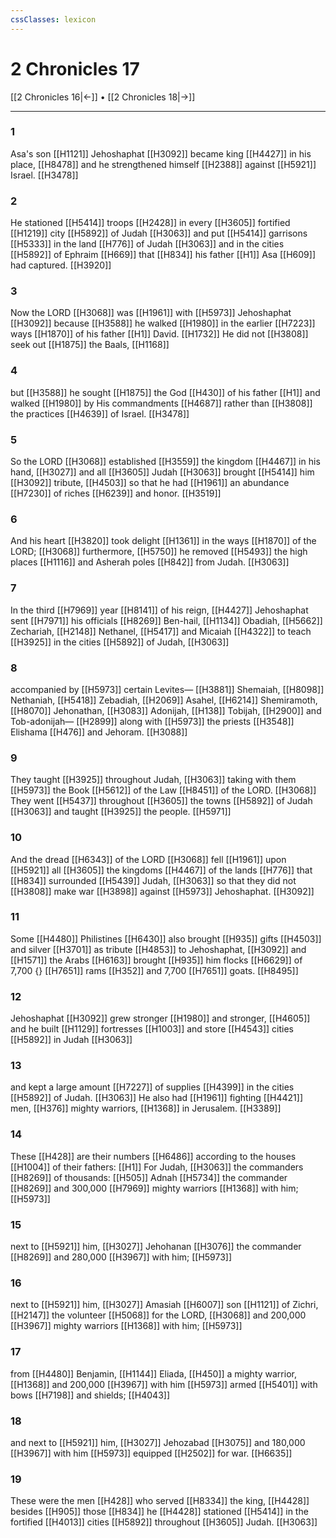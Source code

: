 ```yaml
---
cssClasses: lexicon
---
```


# 2 Chronicles 17

[[2 Chronicles 16|←]] • [[2 Chronicles 18|→]]

---

### 1
Asa's son [[H1121]] Jehoshaphat [[H3092]] became king [[H4427]] in his place, [[H8478]] and he strengthened himself [[H2388]] against [[H5921]] Israel. [[H3478]]

### 2
He stationed [[H5414]] troops [[H2428]] in every [[H3605]] fortified [[H1219]] city [[H5892]] of Judah [[H3063]] and put [[H5414]] garrisons [[H5333]] in the land [[H776]] of Judah [[H3063]] and in the cities [[H5892]] of Ephraim [[H669]] that [[H834]] his father [[H1]] Asa [[H609]] had captured. [[H3920]]

### 3
Now the LORD [[H3068]] was [[H1961]] with [[H5973]] Jehoshaphat [[H3092]] because [[H3588]] he walked [[H1980]] in the earlier [[H7223]] ways [[H1870]] of his father [[H1]] David. [[H1732]] He did not [[H3808]] seek out [[H1875]] the Baals, [[H1168]]

### 4
but [[H3588]] he sought [[H1875]] the God [[H430]] of his father [[H1]] and walked [[H1980]] by His commandments [[H4687]] rather than [[H3808]] the practices [[H4639]] of Israel. [[H3478]]

### 5
So the LORD [[H3068]] established [[H3559]] the kingdom [[H4467]] in his hand, [[H3027]] and all [[H3605]] Judah [[H3063]] brought [[H5414]] him [[H3092]] tribute, [[H4503]] so that he had [[H1961]] an abundance [[H7230]] of riches [[H6239]] and honor. [[H3519]]

### 6
And his heart [[H3820]] took delight [[H1361]] in the ways [[H1870]] of the LORD; [[H3068]] furthermore, [[H5750]] he removed [[H5493]] the high places [[H1116]] and Asherah poles [[H842]] from Judah. [[H3063]]

### 7
In the third [[H7969]] year [[H8141]] of his reign, [[H4427]] Jehoshaphat sent [[H7971]] his officials [[H8269]] Ben-hail, [[H1134]] Obadiah, [[H5662]] Zechariah, [[H2148]] Nethanel, [[H5417]] and Micaiah [[H4322]] to teach [[H3925]] in the cities [[H5892]] of Judah, [[H3063]]

### 8
accompanied by [[H5973]] certain Levites— [[H3881]] Shemaiah, [[H8098]] Nethaniah, [[H5418]] Zebadiah, [[H2069]] Asahel, [[H6214]] Shemiramoth, [[H8070]] Jehonathan, [[H3083]] Adonijah, [[H138]] Tobijah, [[H2900]] and Tob-adonijah— [[H2899]] along with [[H5973]] the priests [[H3548]] Elishama [[H476]] and Jehoram. [[H3088]]

### 9
They taught [[H3925]] throughout Judah, [[H3063]] taking with them [[H5973]] the Book [[H5612]] of the Law [[H8451]] of the LORD. [[H3068]] They went [[H5437]] throughout [[H3605]] the towns [[H5892]] of Judah [[H3063]] and taught [[H3925]] the people. [[H5971]]

### 10
And the dread [[H6343]] of the LORD [[H3068]] fell [[H1961]] upon [[H5921]] all [[H3605]] the kingdoms [[H4467]] of the lands [[H776]] that [[H834]] surrounded [[H5439]] Judah, [[H3063]] so that they did not [[H3808]] make war [[H3898]] against [[H5973]] Jehoshaphat. [[H3092]]

### 11
Some [[H4480]] Philistines [[H6430]] also brought [[H935]] gifts [[H4503]] and silver [[H3701]] as tribute [[H4853]] to Jehoshaphat, [[H3092]] and [[H1571]] the Arabs [[H6163]] brought [[H935]] him  flocks [[H6629]] of 7,700 {} [[H7651]] rams [[H352]] and 7,700 [[H7651]] goats. [[H8495]]

### 12
Jehoshaphat [[H3092]] grew stronger [[H1980]] and stronger, [[H4605]] and he built [[H1129]] fortresses [[H1003]] and store [[H4543]] cities [[H5892]] in Judah [[H3063]]

### 13
and kept a large amount [[H7227]] of supplies [[H4399]] in the cities [[H5892]] of Judah. [[H3063]] He also had [[H1961]] fighting [[H4421]] men, [[H376]] mighty warriors, [[H1368]] in Jerusalem. [[H3389]]

### 14
These [[H428]] are their numbers [[H6486]] according to the houses [[H1004]] of their fathers: [[H1]] For Judah, [[H3063]] the commanders [[H8269]] of thousands: [[H505]] Adnah [[H5734]] the commander [[H8269]] and 300,000 [[H7969]] mighty warriors [[H1368]] with him; [[H5973]]

### 15
next to [[H5921]] him, [[H3027]] Jehohanan [[H3076]] the commander [[H8269]] and 280,000 [[H3967]] with him; [[H5973]]

### 16
next to [[H5921]] him, [[H3027]] Amasiah [[H6007]] son [[H1121]] of Zichri, [[H2147]] the volunteer [[H5068]] for the LORD, [[H3068]] and 200,000 [[H3967]] mighty warriors [[H1368]] with him; [[H5973]]

### 17
from [[H4480]] Benjamin, [[H1144]] Eliada, [[H450]] a mighty warrior, [[H1368]] and 200,000 [[H3967]] with him [[H5973]] armed [[H5401]] with bows [[H7198]] and shields; [[H4043]]

### 18
and next to [[H5921]] him, [[H3027]] Jehozabad [[H3075]] and 180,000 [[H3967]] with him [[H5973]] equipped [[H2502]] for war. [[H6635]]

### 19
These were the men [[H428]] who served [[H8334]] the king, [[H4428]] besides [[H905]] those [[H834]] he [[H4428]] stationed [[H5414]] in the fortified [[H4013]] cities [[H5892]] throughout [[H3605]] Judah. [[H3063]]

